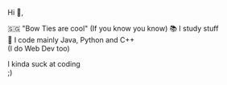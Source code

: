 Hi 👋,  

🇸🇬 "Bow Ties are cool" (If you know you know)
📚 I study stuff  
💾 I code mainly Java, Python and C++  
(I do Web Dev too)  

I kinda suck at coding  
;)
